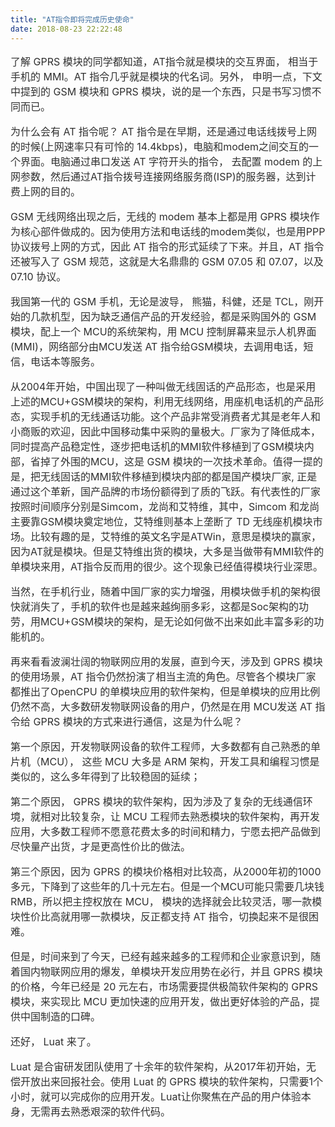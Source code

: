 ```yaml
---
title: "AT指令即将完成历史使命"
date: 2018-08-23 22:22:48
---
```


<p style="color:rgb(47,47,47);font-family:'-apple-system', 'SF UI Text', Arial, 'PingFang SC', 'Hiragino Sans GB', 'Microsoft YaHei', 'WenQuanYi Micro Hei', sans-serif;font-size:16px;">了解 GPRS 模块的同学都知道，AT指令就是模块的交互界面， 相当于手机的 MMI。AT 指令几乎就是模块的代名词。另外， 申明一点，下文中提到的 GSM 模块和 GPRS 模块，说的是一个东西，只是书写习惯不同而已。</p>

<p style="color:rgb(47,47,47);font-family:'-apple-system', 'SF UI Text', Arial, 'PingFang SC', 'Hiragino Sans GB', 'Microsoft YaHei', 'WenQuanYi Micro Hei', sans-serif;font-size:16px;">为什么会有 AT 指令呢？ AT 指令是在早期，还是通过电话线拨号上网的时候(上网速率只有可怜的 14.4kbps)，电脑和modem之间交互的一个界面。电脑通过串口发送 AT 字符开头的指令， 去配置 modem 的上网参数，然后通过AT指令拨号连接网络服务商(ISP)的服务器，达到计费上网的目的。<br /></p>

<p style="color:rgb(47,47,47);font-family:'-apple-system', 'SF UI Text', Arial, 'PingFang SC', 'Hiragino Sans GB', 'Microsoft YaHei', 'WenQuanYi Micro Hei', sans-serif;font-size:16px;">GSM 无线网络出现之后，无线的 modem 基本上都是用 GPRS 模块作为核心部件做成的。因为使用方法和电话线的modem类似，也是用PPP协议拨号上网的方式，因此 AT 指令的形式延续了下来。并且，AT 指令还被写入了 GSM 规范，这就是大名鼎鼎的 GSM 07.05 和 07.07，以及 07.10 协议。</p>

<p style="color:rgb(47,47,47);font-family:'-apple-system', 'SF UI Text', Arial, 'PingFang SC', 'Hiragino Sans GB', 'Microsoft YaHei', 'WenQuanYi Micro Hei', sans-serif;font-size:16px;">我国第一代的 GSM 手机，无论是波导， 熊猫，科健，还是 TCL，刚开始的几款机型，因为缺乏通信产品的开发经验，都是采购国外的 GSM 模块，配上一个 MCU的系统架构，用 MCU 控制屏幕来显示人机界面(MMI)，网络部分由MCU发送 AT 指令给GSM模块，去调用电话，短信，电话本等服务。</p>

<p style="color:rgb(47,47,47);font-family:'-apple-system', 'SF UI Text', Arial, 'PingFang SC', 'Hiragino Sans GB', 'Microsoft YaHei', 'WenQuanYi Micro Hei', sans-serif;font-size:16px;">从2004年开始，中国出现了一种叫做无线固话的产品形态，也是采用上述的MCU+GSM模块的架构，利用无线网络，用座机电话机的产品形态，实现手机的无线通话功能。这个产品非常受消费者尤其是老年人和小商贩的欢迎，因此中国移动集中采购的量极大。厂家为了降低成本，同时提高产品稳定性，逐步把电话机的MMI软件移植到了GSM模块内部，省掉了外围的MCU，这是 GSM 模块的一次技术革命。值得一提的是，把无线固话的MMI软件移植到模块内部的都是国产模块厂家, 正是通过这个革新，国产品牌的市场份额得到了质的飞跃。有代表性的厂家按照时间顺序分别是Simcom，龙尚和艾特维，其中，Simcom 和龙尚主要靠GSM模块奠定地位，艾特维则基本上垄断了 TD 无线座机模块市场。比较有趣的是，艾特维的英文名字是ATWin，意思是模块的赢家，因为AT就是模块。但是艾特维出货的模块，大多是当做带有MMI软件的单模块来用，AT指令反而用的很少。这个现象已经值得模块行业深思。</p>

<p style="color:rgb(47,47,47);font-family:'-apple-system', 'SF UI Text', Arial, 'PingFang SC', 'Hiragino Sans GB', 'Microsoft YaHei', 'WenQuanYi Micro Hei', sans-serif;font-size:16px;">当然，在手机行业，随着中国厂家的实力增强，用模块做手机的架构很快就消失了，手机的软件也是越来越绚丽多彩，这都是Soc架构的功劳，用MCU+GSM模块的架构，是无论如何做不出来如此丰富多彩的功能机的。</p>

<p style="color:rgb(47,47,47);font-family:'-apple-system', 'SF UI Text', Arial, 'PingFang SC', 'Hiragino Sans GB', 'Microsoft YaHei', 'WenQuanYi Micro Hei', sans-serif;font-size:16px;">再来看看波澜壮阔的物联网应用的发展，直到今天，涉及到 GPRS 模块的使用场景，AT 指令仍然扮演了相当主流的角色。尽管各个模块厂家都推出了OpenCPU 的单模块应用的软件架构，但是单模块的应用比例仍然不高，大多数研发物联网设备的用户，仍然是在用 MCU发送 AT 指令给 GPRS 模块的方式来进行通信，这是为什么呢？</p>

<p style="color:rgb(47,47,47);font-family:'-apple-system', 'SF UI Text', Arial, 'PingFang SC', 'Hiragino Sans GB', 'Microsoft YaHei', 'WenQuanYi Micro Hei', sans-serif;font-size:16px;">第一个原因，开发物联网设备的软件工程师，大多数都有自己熟悉的单片机（MCU）， 这些 MCU 大多是 ARM 架构，开发工具和编程习惯是类似的，这么多年得到了比较稳固的延续；</p>

<p style="color:rgb(47,47,47);font-family:'-apple-system', 'SF UI Text', Arial, 'PingFang SC', 'Hiragino Sans GB', 'Microsoft YaHei', 'WenQuanYi Micro Hei', sans-serif;font-size:16px;">第二个原因， GPRS 模块的软件架构，因为涉及了复杂的无线通信环境，就相对比较复杂，让 MCU 工程师去熟悉模块的软件架构，再开发应用，大多数工程师不愿意花费太多的时间和精力，宁愿去把产品做到尽快量产出货，才是更高性价比的做法。<br /></p>

<p style="color:rgb(47,47,47);font-family:'-apple-system', 'SF UI Text', Arial, 'PingFang SC', 'Hiragino Sans GB', 'Microsoft YaHei', 'WenQuanYi Micro Hei', sans-serif;font-size:16px;">第三个原因，因为 GPRS 的模块价格相对比较高，从2000年初的1000多元，下降到了这些年的几十元左右。但是一个MCU可能只需要几块钱 RMB，所以把主控权放在 MCU， 模块的选择就会比较灵活，哪一款模块性价比高就用哪一款模块，反正都支持 AT 指令，切换起来不是很困难。<br /></p>

<p style="color:rgb(47,47,47);font-family:'-apple-system', 'SF UI Text', Arial, 'PingFang SC', 'Hiragino Sans GB', 'Microsoft YaHei', 'WenQuanYi Micro Hei', sans-serif;font-size:16px;">但是，时间来到了今天，已经有越来越多的工程师和企业家意识到，随着国内物联网应用的爆发，单模块开发应用势在必行，并且 GPRS 模块的价格，今年已经是 20 元左右，市场需要提供极简软件架构的 GPRS 模块，来实现比 MCU 更加快速的应用开发，做出更好体验的产品，提供中国制造的口碑。</p>

<p style="color:rgb(47,47,47);font-family:'-apple-system', 'SF UI Text', Arial, 'PingFang SC', 'Hiragino Sans GB', 'Microsoft YaHei', 'WenQuanYi Micro Hei', sans-serif;font-size:16px;">还好， Luat 来了。</p>

<p style="color:rgb(47,47,47);font-family:'-apple-system', 'SF UI Text', Arial, 'PingFang SC', 'Hiragino Sans GB', 'Microsoft YaHei', 'WenQuanYi Micro Hei', sans-serif;font-size:16px;">Luat 是合宙研发团队使用了十余年的软件架构，从2017年初开始，无偿开放出来回报社会。使用 Luat 的 GPRS 模块的软件架构，只需要1个小时，就可以完成你的应用开发。Luat让你聚焦在产品的用户体验本身，无需再去熟悉艰深的软件代码。</p>